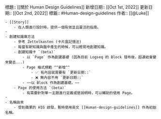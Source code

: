標題:: [[關於 Human Design Guidelines]]
新增日期:: [[Oct 1st, 2022]]
更新日期:: [[Oct 2nd, 2022]] 
標籤:: #Human-design-guidelines
作者:: [[@Luke]]

	- [[Story]]
		- 在人類進行設計時，提供一個有效並且靈活的指南。
	-
	- 創建知識庫方法
		- 參考 Zettelkasten (卡片盒記憶法)
		- 每當有新知識與腦中產生的時候，可以輕易地創建知識。
		- 創建知識卡 `(beta)`
			- 以 `Page` 作為創建基礎 (因為目前 Logseq 的 Block 發布後，超連結會變來變去...)
			- Page 格式規範 ^^新增^^
				- ✅ 有內容就需要有 `更新日期::`
				- ❌ 無內容不用 `更新日期::`
			- ~~以 Block 作為創建基礎。~~
		- Page 的使用方法 `(beta)`
			- 有需要針對單一主題進行定義或是說明時，可以輔助的使用 Page。
	-
	- 名稱由來
		- 受到蘋果的 HIG 啟發，暫時使用英文 [[Human-design-guidelines]] 作為初始名稱。
